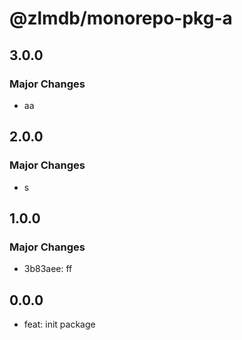 # @zlmdb/monorepo-pkg-a

## 3.0.0

### Major Changes

- aa

## 2.0.0

### Major Changes

- s

## 1.0.0

### Major Changes

- 3b83aee: ff

## 0.0.0

- feat: init package
